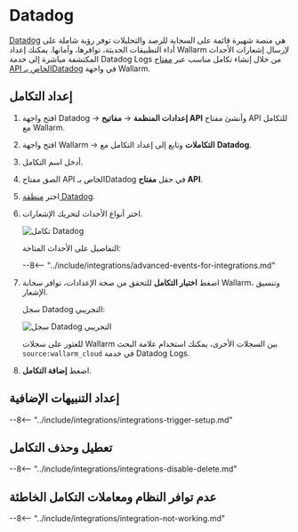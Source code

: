 # Datadog

[Datadog](https://www.datadoghq.com/) هي منصة شهيرة قائمة على السحابة للرصد والتحليلات توفر رؤية شاملة على أداء التطبيقات الحديثة، توافرها، وأمانها. يمكنك إعداد Wallarm لإرسال إشعارات الأحداث المكتشفة مباشرة إلى خدمة Datadog Logs من خلال إنشاء تكامل مناسب عبر [مفتاح API الخاص بـDatadog](https://docs.datadoghq.com/account_management/api-app-keys/) في واجهة Wallarm.

## إعداد التكامل

1. افتح واجهة Datadog → **إعدادات المنظمة** → **مفاتيح API** وأنشئ مفتاح API للتكامل مع Wallarm.
1. افتح واجهة Wallarm → **التكاملات** وتابع إلى إعداد التكامل مع **Datadog**.
1. أدخل اسم التكامل.
1. الصق مفتاح API الخاص بـDatadog في حقل **مفتاح API**.
1. اختر [منطقة Datadog](https://docs.datadoghq.com/getting_started/site/).
1. اختر أنواع الأحداث لتحريك الإشعارات.

    ![تكامل Datadog](../../../images/user-guides/settings/integrations/add-datadog-integration.png)

    التفاصيل على الأحداث المتاحة:

    --8<-- "../include/integrations/advanced-events-for-integrations.md"

1. اضغط **اختبار التكامل** للتحقق من صحة الإعدادات، توافر سحابة Wallarm، وتنسيق الإشعار.

    سجل Datadog التجريبي:

    ![سجل Datadog التجريبي](../../../images/user-guides/settings/integrations/test-datadog-vuln-detected.png)

    للعثور على سجلات Wallarm بين السجلات الأخرى، يمكنك استخدام علامة البحث `source:wallarm_cloud` في خدمة Datadog Logs.

1. اضغط **إضافة التكامل**.

## إعداد التنبيهات الإضافية

--8<-- "../include/integrations/integrations-trigger-setup.md"

## تعطيل وحذف التكامل

--8<-- "../include/integrations/integrations-disable-delete.md"

## عدم توافر النظام ومعاملات التكامل الخاطئة

--8<-- "../include/integrations/integration-not-working.md"
